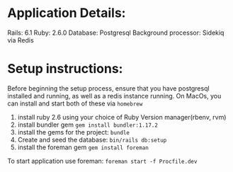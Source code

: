 # Application Details:
Rails: 6.1
Ruby: 2.6.0
Database: Postgresql
Background processor: Sidekiq via Redis


# Setup instructions:
Before beginning the setup process, ensure that you have postgresql installed and running, as well as a redis instance running. On MacOs, you can install and start both of these via `homebrew`

1. install ruby 2.6 using your choice of Ruby Version manager(rbenv, rvm)
2. install bundler gem `gem install bundler:1.17.2`
3. install the gems for the project: `bundle`
4. Create and seed the database: `bin/rails db:setup`
5. install the foreman gem `gem install foreman`

To start application use foreman: `foreman start -f Procfile.dev`
